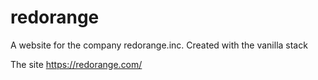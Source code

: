 # redorange

A website for the company redorange.inc. Created with the vanilla stack

The site https://redorange.com/
